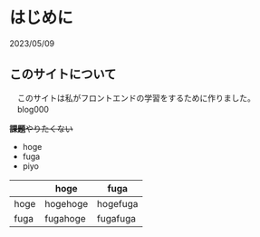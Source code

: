 # はじめに
<div class="date">2023/05/09</div>

## このサイトについて
　このサイトは私がフロントエンドの学習をするために作りました。
　blog000

~~**課題**やりたくない~~

- hoge
- fuga
- piyo

| | hoge | fuga |
| ---- | ---- | ---- | 
| hoge | hogehoge | hogefuga|
| fuga | fugahoge | fugafuga |